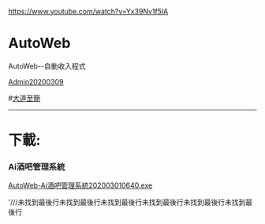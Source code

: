 https://www.youtube.com/watch?v=Yx39Nv1f5lA





# AutoWeb
AutoWeb--自動收入程式

[Admin20200309](https://mega.nz/#!sFxzyB4a!_BknmDqyHyeJ0z2swbSaB1grXmaol-b-YxxnArcGmEc)


#[大道至簡]()

---

# 下載:


### Ai酒吧管理系統 

[AutoWeb-Ai酒吧管理系統202003010640.exe](https://mega.nz/#!lQp1CTDL!tEx4R8w5K_bTOgYtKrFkLOpz9bpNSbNVxX8mAryCues)

'///未找到最後行未找到最後行未找到最後行未找到最後行未找到最後行未找到最後行



























